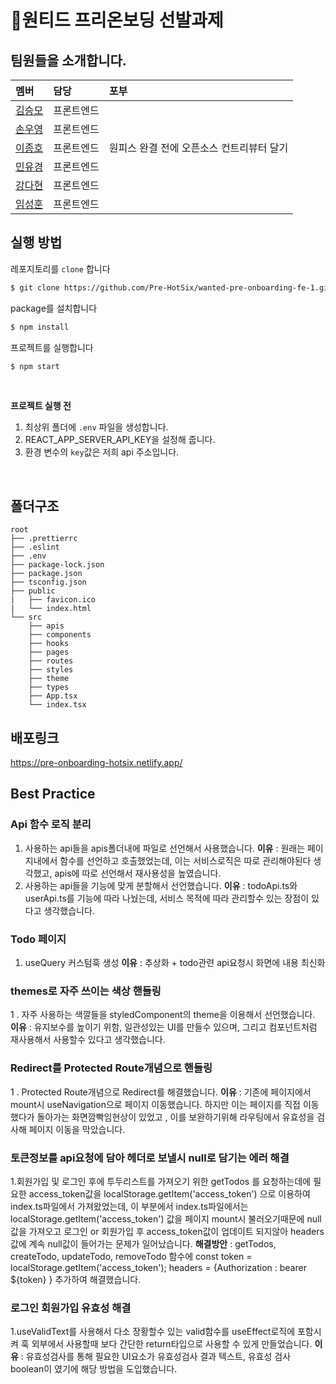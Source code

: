 # 🦖원티드 프리온보딩 선발과제

## 팀원들을 소개합니다.

|멤버|담당|포부|
|:--|:--|:--|
|[김승모](https://github.com/endmoseung)|프론트엔드| |
|[손우영](https://github.com/dndud2906)|프론트엔드| |
|[이종호](https://github.com/devfrank9)|프론트엔드|원피스 완결 전에 오픈소스 컨트리뷰터 달기|
|[민유경](https://github.com/MINYUKYUNG)|프론트엔드| |
|[강다현](https://github.com/KKangdaa)|프론트엔드| |
|[임성훈](https://github.com/sasumpi123)|프론트엔드| |

## 실행 방법
레포지토리를 `clone` 합니다
```markdown
$ git clone https://github.com/Pre-HotSix/wanted-pre-onboarding-fe-1.git
```
package를 설치합니다
```markdown
$ npm install
```
프로젝트를 실행합니다
```markdown
$ npm start
```
<br/>

**프로젝트 실행 전**

1. 최상위 폴더에 `.env` 파일을 생성합니다.
2. REACT_APP_SERVER_API_KEY을 설정해 줍니다.
3. 환경 변수의 `key`값은 저희 api 주소입니다.
<br/>

## 폴더구조

```
root
├── .prettierrc
├── .eslint
├── .env
├── package-lock.json
├── package.json
├── tsconfig.json
├── public
|   ├── favicon.ico
|   └── index.html
└── src
    ├── apis
    ├── components
    ├── hooks
    ├── pages
    ├── routes
    ├── styles
    ├── theme
    ├── types
    ├── App.tsx
    └── index.tsx
```

## 배포링크

https://pre-onboarding-hotsix.netlify.app/

## Best Practice

### Api 함수 로직 분리
1. 사용하는 api들을 apis폴더내에 파일로 선언해서 사용했습니다.
**이유** : 원래는 페이지내에서 함수를 선언하고 호출했었는데, 이는 서비스로직은 따로 관리해야된다 생각했고, apis에 따로 선언해서 재사용성을 높였습니다.
2. 사용하는 api들을 기능에 맞게 분할해서 선언했습니다.
**이유** : todoApi.ts와 userApi.ts를 기능에 따라 나눴는데, 서비스 목적에 따라 관리할수 있는 장점이 있다고 생각했습니다.

### Todo 페이지
1. useQuery 커스텀훅 생성
**이유** : 추상화 + todo관련 api요청시 화면에 내용 최신화

### themes로 자주 쓰이는 색상 핸들링
1 . 자주 사용하는 색깔들을 styledComponent의 theme을 이용해서 선언했습니다.
**이유** : 유지보수를 높이기 위함,  일관성있는 UI를 만들수 있으며, 그리고 컴포넌트처럼 재사용해서 사용할수 있다고 생각했습니다.

### Redirect를 Protected Route개념으로 핸들링
1 . Protected Route개념으로 Redirect를 해결했습니다.
**이유** : 기존에 페이지에서 mount시 useNavigation으로 페이지 이동했습니다. 하지만 이는 페이지를 직접 이동했다가 돌아가는 화면깜빡임현상이 있었고 , 이를 보완하기위해 라우팅에서 유효성을 검사해 페이지 이동을 막았습니다.

### 토큰정보를 api요청에 담아 헤더로 보낼시 null로 담기는 에러 해결
1.회원가입 및 로그인 후에 투두리스트를 가져오기 위한 getTodos 를 요청하는데에 필요한 access_token값을 localStorage.getItem('access_token') 으로 이용하여 index.ts파일에서 가져왔었는데, 이 부분에서 index.ts파일에서는localStorage.getItem('access_token') 값을 페이지 mount시 불러오기때문에  null 값을 가져오고 로그인 or 회원가입 후 access_token값이 업데이트 되지않아 headers값에 계속 null값이 들어가는 문제가 일어났습니다.
**해결방안** : getTodos, createTodo, updateTodo, removeTodo 함수에 
const token = localStorage.getItem('access_token');
headers = {Authorization : bearer ${token} }
추가하여 해결했습니다.

### 로그인 회원가입 유효성 해결
1.useValidText를 사용해서 다소 장황할수 있는 valid함수를 useEffect로직에 포함시켜 훅 외부에서 사용할때 보다 간단한 return타입으로 사용할 수 있게 만들었습니다.
**이유** : 유효성검사를 통해 필요한 UI요소가 유효성검사 결과 텍스트, 유효성 검사 boolean이 였기에 해당 방법을 도입했습니다.
